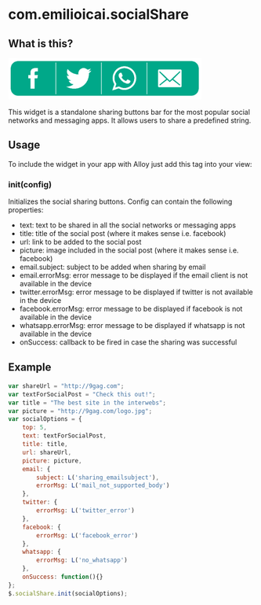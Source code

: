 # com.emilioicai.socialShare
## What is this?
![](screenshot.png?raw=true)

This widget is a standalone sharing buttons bar for the most popular social networks and messaging apps. It allows users to share a predefined string.
## Usage
To include the widget in your app with Alloy just add this tag into your view:
<Require type="widget" src="com.emilioicai.socialShare" id="socialShare"/>

### init(config)
Initializes the social sharing buttons. Config can contain the following properties:
- text: text to be shared in all the social networks or messaging apps
- title: title of the social post (where it makes sense i.e. facebook)
- url: link to be added to the social post
- picture: image included in the social post (where it makes sense i.e. facebook)
- email.subject: subject to be added when sharing by email
- email.errorMsg: error message to be displayed if the email client is not available in the device
- twitter.errorMsg: error message to be displayed if twitter is not available in the device
- facebook.errorMsg: error message to be displayed if facebook is not available in the device
- whatsapp.errorMsg: error message to be displayed if whatsapp is not available in the device
- onSuccess: callback to be fired in case the sharing was successful

## Example
<Require type="widget" src="com.emilioicai.socialShare" id="socialShare"/>

```javascript
var shareUrl = "http://9gag.com";
var textForSocialPost = "Check this out!";
var title = "The best site in the interwebs";
var picture = "http://9gag.com/logo.jpg";
var socialOptions = {
	top: 5,
	text: textForSocialPost,
	title: title,
	url: shareUrl,
	picture: picture,
	email: {
		subject: L('sharing_emailsubject'),
		errorMsg: L('mail_not_supported_body')
	},
	twitter: {
		errorMsg: L('twitter_error')
	},
	facebook: {
		errorMsg: L('facebook_error')
	},
	whatsapp: {
		errorMsg: L('no_whatsapp')
	},
	onSuccess: function(){}
};
$.socialShare.init(socialOptions);
```